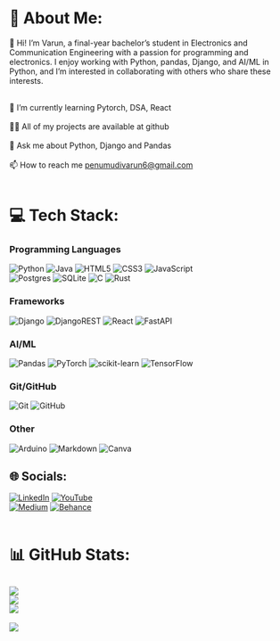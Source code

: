 # 💫 About Me:
👋 Hi! I’m Varun, a final-year bachelor’s student in Electronics and Communication Engineering with a passion for programming and electronics. I enjoy working with Python, pandas, Django, and AI/ML in Python, and I’m interested in collaborating with others who share these interests. <br><br>

🌱 I’m currently learning Pytorch, DSA, React<br><br>👨‍💻 All of my projects are available at github<br><br>💬 Ask me about Python, Django and Pandas<br><br>📫 How to reach me penumudivarun6@gmail.com <br><br>


# 💻 Tech Stack:
### Programming Languages
![Python](https://img.shields.io/badge/python-3670A0?style=for-the-badge&logo=python&logoColor=ffdd54) ![Java](https://img.shields.io/badge/java-%23ED8B00.svg?style=for-the-badge&logo=openjdk&logoColor=white) 
![HTML5](https://img.shields.io/badge/html5-%23E34F26.svg?style=for-the-badge&logo=html5&logoColor=white) ![CSS3](https://img.shields.io/badge/css3-%231572B6.svg?style=for-the-badge&logo=css3&logoColor=white) ![JavaScript](https://img.shields.io/badge/javascript-%23323330.svg?style=for-the-badge&logo=javascript&logoColor=%23F7DF1E)  
![Postgres](https://img.shields.io/badge/postgres-%23316192.svg?style=for-the-badge&logo=postgresql&logoColor=white) ![SQLite](https://img.shields.io/badge/sqlite-%2307405e.svg?style=for-the-badge&logo=sqlite&logoColor=white) 
![C](https://img.shields.io/badge/c-%2300599C.svg?style=for-the-badge&logo=c&logoColor=white) ![Rust](https://img.shields.io/badge/rust-%23000000.svg?style=for-the-badge&logo=rust&logoColor=white) 
### Frameworks
![Django](https://img.shields.io/badge/django-%23092E20.svg?style=for-the-badge&logo=django&logoColor=white) ![DjangoREST](https://img.shields.io/badge/DJANGO-REST-ff1709?style=for-the-badge&logo=django&logoColor=white&color=ff1709&labelColor=gray) ![React](https://img.shields.io/badge/react-%2320232a.svg?style=for-the-badge&logo=react&logoColor=%2361DAFB) ![FastAPI](https://img.shields.io/badge/FastAPI-005571?style=for-the-badge&logo=fastapi) 
### AI/ML
![Pandas](https://img.shields.io/badge/pandas-%23150458.svg?style=for-the-badge&logo=pandas&logoColor=white) ![PyTorch](https://img.shields.io/badge/PyTorch-%23EE4C2C.svg?style=for-the-badge&logo=PyTorch&logoColor=white) ![scikit-learn](https://img.shields.io/badge/scikit--learn-%23F7931E.svg?style=for-the-badge&logo=scikit-learn&logoColor=white) ![TensorFlow](https://img.shields.io/badge/TensorFlow-%23FF6F00.svg?style=for-the-badge&logo=TensorFlow&logoColor=white) 
### Git/GitHub
![Git](https://img.shields.io/badge/git-%23F05033.svg?style=for-the-badge&logo=git&logoColor=white) ![GitHub](https://img.shields.io/badge/github-%23121011.svg?style=for-the-badge&logo=github&logoColor=white) 
### Other
![Arduino](https://img.shields.io/badge/-Arduino-00979D?style=for-the-badge&logo=Arduino&logoColor=white) ![Markdown](https://img.shields.io/badge/markdown-%23000000.svg?style=for-the-badge&logo=markdown&logoColor=white) ![Canva](https://img.shields.io/badge/Canva-%2300C4CC.svg?style=for-the-badge&logo=Canva&logoColor=white)


## 🌐 Socials:
[![LinkedIn](https://img.shields.io/badge/LinkedIn-%230077B5.svg?logo=linkedin&logoColor=white)](https://linkedin.com/in/varunpenumudi) [![YouTube](https://img.shields.io/badge/YouTube-%23FF0000.svg?logo=YouTube&logoColor=white)](https://youtube.com/@varunpenumudi)  
[![Medium](https://img.shields.io/badge/Medium-12100E?logo=medium&logoColor=white)](https://medium.com/@varunpenumudi) [![Behance](https://img.shields.io/badge/Behance-1769ff?logo=behance&logoColor=white)](https://behance.net/varunpenumudi) 
<br><br>

# 📊 GitHub Stats:
![](https://github-readme-stats.vercel.app/api?username=Varunpenumudi&theme=dark&hide_border=false&include_all_commits=false&count_private=false)<br/>
![](https://github-readme-streak-stats.herokuapp.com/?user=Varunpenumudi&theme=dark&hide_border=false)<br/>
![](https://github-readme-stats.vercel.app/api/top-langs/?username=Varunpenumudi&theme=dark&hide_border=false&include_all_commits=false&count_private=false&layout=compact)
---
[![](https://visitcount.itsvg.in/api?id=Varunpenumudi&icon=0&color=0)](https://visitcount.itsvg.in)
<br><br>
<!-- Proudly created with GPRM ( https://gprm.itsvg.in ) -->

